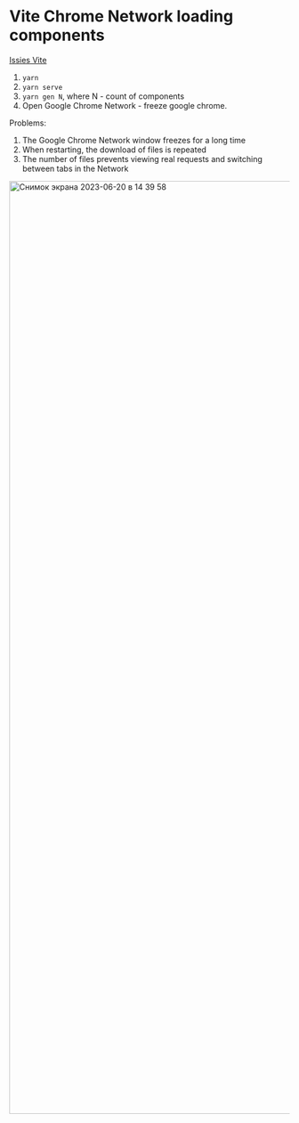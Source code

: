 # Vite Chrome Network loading components
[Issies Vite](https://github.com/vitejs/vite/issues/13570)

1. `yarn`
2. `yarn serve`
3. `yarn gen N`, where N - count of components
4. Open Google Chrome Network - freeze google chrome.

Problems:
1. The Google Chrome Network window freezes for a long time
2. When restarting, the download of files is repeated
3. The number of files prevents viewing real requests and switching between tabs in the Network


<img width="1676" alt="Снимок экрана 2023-06-20 в 14 39 58" src="https://github.com/Lyumih/vite-check-components-loading/assets/32732179/40aa68e3-64e1-489e-b799-df34fd3a2d64">
